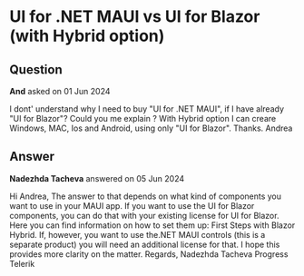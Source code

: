 # UI for .NET MAUI vs UI for Blazor (with Hybrid option)

## Question

**And** asked on 01 Jun 2024

I dont' understand why I need to buy "UI for .NET MAUI", if I have already "UI for Blazor"? Could you me explain ? With Hybrid option I can creare Windows, MAC, Ios and Android, using only "UI for Blazor". Thanks. Andrea

## Answer

**Nadezhda Tacheva** answered on 05 Jun 2024

Hi Andrea, The answer to that depends on what kind of components you want to use in your MAUI app. If you want to use the UI for Blazor components, you can do that with your existing license for UI for Blazor. Here you can find information on how to set them up: First Steps with Blazor Hybrid. If, however, you want to use the.NET MAUI controls (this is a separate product) you will need an additional license for that. I hope this provides more clarity on the matter. Regards, Nadezhda Tacheva Progress Telerik
